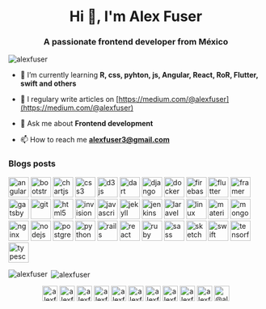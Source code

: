 <h1 align="center">Hi 👋, I'm Alex Fuser</h1>
<h3 align="center">A passionate frontend developer from México</h3>

<p align="left"> <img src="https://komarev.com/ghpvc/?username=alexfuser" alt="alexfuser" /> </p>

- 🌱 I’m currently learning **R, css, pyhton, js, Angular, React, RoR, Flutter, swift and others**

- 📝 I regulary write articles on [https://medium.com/@alexfuser](https://medium.com/@alexfuser)

- 💬 Ask me about **Frontend development**

- 📫 How to reach me **alexfuser3@gmail.com**

### Blogs posts
<!-- BLOG-POST-LIST:START -->
<!-- BLOG-POST-LIST:END -->

<p align="left"><img src="https://devicons.github.io/devicon/devicon.git/icons/angularjs/angularjs-original.svg" alt="angularjs" width="40" height="40"/> <img src="https://devicons.github.io/devicon/devicon.git/icons/bootstrap/bootstrap-plain.svg" alt="bootstrap" width="40" height="40"/> <img src="https://www.chartjs.org/media/logo-title.svg" alt="chartjs" width="40" height="40"/> <img src="https://devicons.github.io/devicon/devicon.git/icons/css3/css3-original-wordmark.svg" alt="css3" width="40" height="40"/> <img src="https://devicons.github.io/devicon/devicon.git/icons/d3js/d3js-original.svg" alt="d3js" width="40" height="40"/> <img src="https://www.vectorlogo.zone/logos/dartlang/dartlang-icon.svg" alt="dart" width="40" height="40"/> <img src="https://devicons.github.io/devicon/devicon.git/icons/django/django-original.svg" alt="django" width="40" height="40"/> <img src="https://devicons.github.io/devicon/devicon.git/icons/docker/docker-original-wordmark.svg" alt="docker" width="40" height="40"/> <img src="https://www.vectorlogo.zone/logos/firebase/firebase-icon.svg" alt="firebase" width="40" height="40"/> <img src="https://www.vectorlogo.zone/logos/flutterio/flutterio-icon.svg" alt="flutter" width="40" height="40"/> <img src="https://www.vectorlogo.zone/logos/framer/framer-icon.svg" alt="framer" width="40" height="40"/> <img src="https://www.vectorlogo.zone/logos/gatsbyjs/gatsbyjs-icon.svg" alt="gatsby" width="40" height="40"/> <img src="https://www.vectorlogo.zone/logos/git-scm/git-scm-icon.svg" alt="git" width="40" height="40"/> <img src="https://devicons.github.io/devicon/devicon.git/icons/html5/html5-original-wordmark.svg" alt="html5" width="40" height="40"/> <img src="https://www.vectorlogo.zone/logos/invisionapp/invisionapp-icon.svg" alt="invision" width="40" height="40"/> <img src="https://devicons.github.io/devicon/devicon.git/icons/javascript/javascript-original.svg" alt="javascript" width="40" height="40"/> <img src="https://www.vectorlogo.zone/logos/jekyllrb/jekyllrb-icon.svg" alt="jekyll" width="40" height="40"/> <img src="https://www.vectorlogo.zone/logos/jenkins/jenkins-icon.svg" alt="jenkins" width="40" height="40"/> <img src="https://devicons.github.io/devicon/devicon.git/icons/laravel/laravel-plain-wordmark.svg" alt="laravel" width="40" height="40"/> <img src="https://devicons.github.io/devicon/devicon.git/icons/linux/linux-original.svg" alt="linux" width="40" height="40"/> <img src="https://raw.githubusercontent.com/prplx/svg-logos/5585531d45d294869c4eaab4d7cf2e9c167710a9/svg/materialize.svg" alt="materialize" width="40" height="40"/> <img src="https://devicons.github.io/devicon/devicon.git/icons/mongodb/mongodb-original-wordmark.svg" alt="mongodb" width="40" height="40"/> <img src="https://devicons.github.io/devicon/devicon.git/icons/nginx/nginx-original.svg" alt="nginx" width="40" height="40"/> <img src="https://devicons.github.io/devicon/devicon.git/icons/nodejs/nodejs-original-wordmark.svg" alt="nodejs" width="40" height="40"/> <img src="https://devicons.github.io/devicon/devicon.git/icons/postgresql/postgresql-original-wordmark.svg" alt="postgresql" width="40" height="40"/> <img src="https://devicons.github.io/devicon/devicon.git/icons/python/python-original.svg" alt="python" width="40" height="40"/> <img src="https://devicons.github.io/devicon/devicon.git/icons/rails/rails-original-wordmark.svg" alt="rails" width="40" height="40"/> <img src="https://devicons.github.io/devicon/devicon.git/icons/react/react-original-wordmark.svg" alt="react" width="40" height="40"/> <img src="https://devicons.github.io/devicon/devicon.git/icons/ruby/ruby-original-wordmark.svg" alt="ruby" width="40" height="40"/> <img src="https://devicons.github.io/devicon/devicon.git/icons/sass/sass-original.svg" alt="sass" width="40" height="40"/> <img src="https://www.vectorlogo.zone/logos/sketchapp/sketchapp-icon.svg" alt="sketch" width="40" height="40"/> <img src="https://devicons.github.io/devicon/devicon.git/icons/swift/swift-original-wordmark.svg" alt="swift" width="40" height="40"/> <img src="https://www.vectorlogo.zone/logos/tensorflow/tensorflow-icon.svg" alt="tensorflow" width="40" height="40"/> <img src="https://devicons.github.io/devicon/devicon.git/icons/typescript/typescript-original.svg" alt="typescript" width="40" height="40"/></p><p><img align="left" src="https://github-readme-stats.vercel.app/api/top-langs/?username=alexfuser&layout=compact&hide=html" alt="alexfuser" /></p>

<p>&nbsp;<img align="center" src="https://github-readme-stats.vercel.app/api?username=alexfuser&show_icons=true" alt="alexfuser" /></p>

<p align="center">
<a href="https://codepen.io/alexfuser" target="blank"><img align="center" src="https://cdn.jsdelivr.net/npm/simple-icons@3.0.1/icons/codepen.svg" alt="alexfuser" height="30" width="30" /></a>
<a href="https://dev.to/alexfuser" target="blank"><img align="center" src="https://cdn.jsdelivr.net/npm/simple-icons@3.0.1/icons/dev-dot-to.svg" alt="alexfuser" height="30" width="30" /></a>
<a href="https://twitter.com/alexfuser" target="blank"><img align="center" src="https://cdn.jsdelivr.net/npm/simple-icons@3.0.1/icons/twitter.svg" alt="alexfuser" height="30" width="30" /></a>
<a href="https://linkedin.com/in/alexfuser" target="blank"><img align="center" src="https://cdn.jsdelivr.net/npm/simple-icons@3.0.1/icons/linkedin.svg" alt="alexfuser" height="30" width="30" /></a>
<a href="https://stackoverflow.com/users/alexfuser" target="blank"><img align="center" src="https://cdn.jsdelivr.net/npm/simple-icons@3.0.1/icons/stackoverflow.svg" alt="alexfuser" height="30" width="30" /></a>
<a href="https://codesandbox.com/alexfuser" target="blank"><img align="center" src="https://cdn.jsdelivr.net/npm/simple-icons@3.0.1/icons/codesandbox.svg" alt="alexfuser" height="30" width="30" /></a>
<a href="https://kaggle.com/alexfuser" target="blank"><img align="center" src="https://cdn.jsdelivr.net/npm/simple-icons@3.0.1/icons/kaggle.svg" alt="alexfuser" height="30" width="30" /></a>
<a href="https://fb.com/alexfuser" target="blank"><img align="center" src="https://cdn.jsdelivr.net/npm/simple-icons@3.0.1/icons/facebook.svg" alt="alexfuser" height="30" width="30" /></a>
<a href="https://instagram.com/alexfuser" target="blank"><img align="center" src="https://cdn.jsdelivr.net/npm/simple-icons@3.0.1/icons/instagram.svg" alt="alexfuser" height="30" width="30" /></a>
<a href="https://www.behance.net/alexfuser" target="blank"><img align="center" src="https://cdn.jsdelivr.net/npm/simple-icons@3.0.1/icons/behance.svg" alt="alexfuser" height="30" width="30" /></a>
<a href="https://medium.com/@alexfuser" target="blank"><img align="center" src="https://cdn.jsdelivr.net/npm/simple-icons@3.0.1/icons/medium.svg" alt="@alexfuser" height="30" width="30" /></a>
</p>
